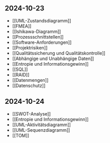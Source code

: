 
## 2024-10-23
- [[UML-Zustandsdiagramm]]
- [[FMEA]]
- [[Ishikawa-Diagramm]]
- [[Prozessschnittstellen]]
- [[Software-Anforderungen]]
- [[Projektrisiken]]
- [[Qualitätssicherung und Qualitätskontrolle]]
- [[Abhängige und Unabhängige Daten]]
- [[Entropie und Informationsgewinn]]
- [[SQL]]
- [[RAID]]
- [[Datenmengen]]
- [[Datenschutz]]

## 2024-10-24
- [[SWOT-Analyse]]
- [[Entropie und Informationsgewinn]]
- [[UML-Aktivitätsdiagramm]]
- [[UML-Sequenzdiagramm]]
- [[TOM]]